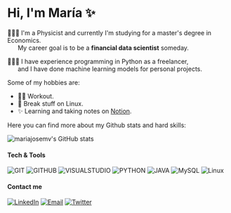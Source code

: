 <h1 align="left">Hi, I'm María ✨ </h3>

👩🏻‍🎓 I'm a Physicist and currently I'm studying for a master's degree in Economics. \
&nbsp; &nbsp; &nbsp; My career goal is to be a **financial data scientist** someday. 

👩🏻‍💻 I have experience programming in Python as a freelancer, \
&nbsp; &nbsp; &nbsp; and I have done machine learning models for personal projects. 

Some of my hobbies are:
 - 💪🏻 Workout.
 - 🐧 Break stuff on Linux.
 - ✨ Learning and taking notes on [Notion](https://mariajosemv.notion.site/Notes-repository-99874f5cbece4ebaaa62735389f151b4).  

Here you can find more about my Github stats and hard skills: 

![mariajosemv's GitHub stats](https://github-readme-stats.vercel.app/api?username=mariajosemv&unhide=contribs,prs&theme=buefy&show_icons=true) 

 
 
<div align="left">
<h4 align="left"> Tech & Tools</h4>
 
 
![GIT](http://img.shields.io/badge/-Git-c27ba0?style=flat&logo=git&logoColor=white)
![GITHUB](http://img.shields.io/badge/-Github-c27ba0?style=flat&logo=github&logoColor=white)
![VISUALSTUDIO](http://img.shields.io/badge/-VS%20Code-c27ba0?style=flat&logo=visual%20studio%20code&logoColor=white)
![PYTHON](http://img.shields.io/badge/-Python-c27ba0?style=flat&logo=python&logoColor=white)
![JAVA](https://img.shields.io/badge/-Java-c27ba0?style=flat&logo=java&logoColor=white)
![MySQL](http://img.shields.io/badge/-MySQL-c27ba0?style=flat&logo=mysql&logoColor=white)
![Linux](http://img.shields.io/badge/-Linux-c27ba0?style=flat&logo=linux&logoColor=white)


<h4 align="left"> Contact me </h4>

<a href="https://www.linkedin.com/in/mariajosemv/" target="_blank"><img alt="LinkedIn" src="https://img.shields.io/badge/-Linkedin-8787ff?logo=linkedin&logoColor=white"></a>    <a href="mailto:mariajosemvv@gmail.com" target="_blank"><img alt="Email" src="https://img.shields.io/badge/-Email-8787ff?logo=gmail&logoColor=white"></a>   <a href="https://www.twitter.com/mariajosemvv" target="_blank"><img alt="Twitter" src="https://img.shields.io/badge/-Twitter-8787ff?logo=twitter&logoColor=white"></a>
